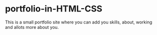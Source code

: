 # portfolio-in-HTML-CSS
This is a small portfolio site where you can add you skills, about, working and allots more about you.
